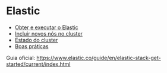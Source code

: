 # Elastic

- [Obter e executar o Elastic](./install.md)
- [Incluir novos nós no cluster](./join-cluster.md)
- [Estado do cluster](./cluster-health.md)
- [Boas práticas](./patterns.md)

Guia oficial: https://www.elastic.co/guide/en/elastic-stack-get-started/current/index.html
